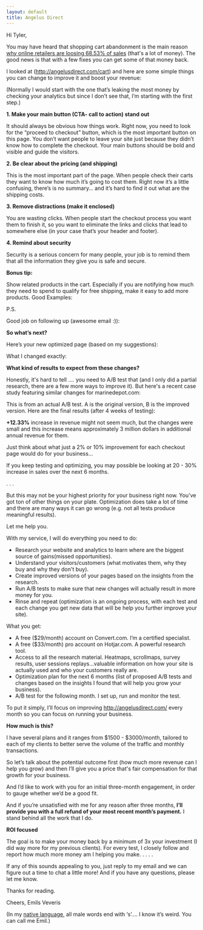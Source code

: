 ```yaml
---
layout: default
title: Angelus Direct
---
```


Hi Tyler,

You may have heard that shopping cart abandonment is the main reason [why online retailers are loosing 68.53% of sales](http://baymard.com/lists/cart-abandonment-rate) (that's a lot of money). The good news is that with a few fixes you can get some of that money back.

I looked at (http://angelusdirect.com/cart) and here are some simple things you can change to improve it and boost your revenue:

(Normally I would start with the one that’s leaking the most money by checking your analytics but since I don’t see that, I’m starting with the first step.)


 **1. Make your main button (CTA- call to action) stand out** 



It should always be obvious how things work. Right now, you need to look for the “proceed to checkout” button, which is the most important button on this page. You don’t want people to leave your site just because they didn’t know how to complete the checkout. Your main buttons should be bold and visible and guide the visitors.

 **2. Be clear about the pricing (and shipping)**


This is the most important part of the page. When people check their carts they want to know how much it’s going to cost them. Right now it’s a little confusing, there’s is no summary… and it’s hard to find it out what are the shipping costs. 

 **3. Remove distractions (make it enclosed)**


You are wasting clicks. When people start the checkout process you want them to finish it, so you want to eliminate the links and clicks that lead to somewhere else (in your case that’s your header and footer).


 **4. Remind about security**

Security is a serious concern for many people, your job is to remind them that all the information they give you is safe and secure.

**Bonus tip:**

Show related products in the cart. Especially if you are notifying how much they need to spend to qualify for free shipping, make it easy to add more products. Good Examples:



P.S.

Good job on following up (awesome email :)):




**So what’s next?**

Here’s your new optimized page (based on my suggestions):



What I changed exactly:








**What kind of results to expect from these changes?**

Honestly, it's hard to tell …. you need to A/B test that (and I only did a partial research, there are a few more ways to improve it). But here's a recent case study featuring similar changes for marinedepot.com:


This is from an actual A/B test. A is the original version, B is the improved version. Here are the final results (after 4 weeks of testing):



**+12.33%** increase in revenue might not seem much, but the changes were small and this increase means approximately 3 million dollars in additional annual revenue for them.

Just think about what just a 2% or 10% improvement for each checkout page would do for your business...

If you keep testing and optimizing, you may possible be looking at 20 - 30% increase in sales over the next 6 months.

. . .

But this may not be your highest priority for your business right now. You’ve got ton of other things on your plate. Optimization does take a lot of time and there are many ways it can go wrong (e.g. not all tests produce meaningful results).

Let me help you.

With my service, I will do everything you need to do:

 * Research your website and analytics to learn where are the biggest source of gains(missed opportunities).
 * Understand your visitors/customers (what motivates them, why they buy and why they don't buy).
 * Create improved versions of your pages based on the insights from the research.
 * Run A/B tests to make sure that new changes will actually result in more money for you.
 * Rinse and repeat (optimization is an ongoing process, with each test and each change you get new data that will be help you further improve your site).

What you get:
 * A free ($29/month) account on Convert.com. I’m a certified specialist.
 * A free ($33/month) pro account on Hotjar.com. A powerful research tool.
 * Access to all the research material. Heatmaps, scrollmaps, survey results, user sessions replays...valuable information on how your site is actually used and who your customers really are.
 * Optimization plan for the next 6 months (list of proposed A/B tests and changes based on the insights I found that will help you grow your business).
 * A/B test for the following month. I set up, run and monitor the test.

To put it simply, I’ll focus on improving http://angelusdirect.com/ every month so you can focus on running your business.

**How much is this?**

I have several plans and it ranges from $1500 - $3000/month, tailored to each of my clients to better serve the volume of the traffic and monthly transactions. 

So let’s talk about the potential outcome first (how much more revenue can I help you grow) and then I’ll give you a price that's fair compensation for that growth for your business. 

And I’d like to work with you for an initial three-month engagement, in order to gauge whether we’d be a good fit.

And if you’re unsatisfied with me for any reason after three months, **I’ll provide you with a full refund of your most recent month’s payment.** I stand behind all the work that I do.

**ROI focused**

The goal is to make your money back by a minimum of 3x your investment (I did way more for my previous clients).  For every test, I closely follow and report how much more money am I helping you make.
. . . . 

If any of this sounds appealing to you, just reply to my email and we can figure out a time to chat a little more! And if you have any questions, please let me know.

Thanks for reading.

Cheers, 
Emils Veveris

(In my [native language](https://en.wikipedia.org/wiki/Latvian_language), all male words end with ‘s’.... I know it’s weird. You can call me Emil.)
 
